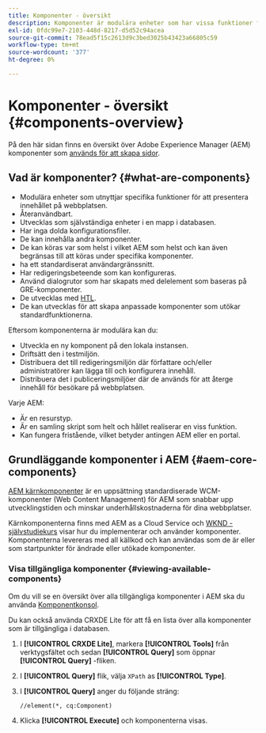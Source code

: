 ```yaml
---
title: Komponenter - översikt
description: Komponenter är modulära enheter som har vissa funktioner för att presentera ditt innehåll på din webbplats
exl-id: 0fdc99e7-2103-448d-8217-d5d52c94acea
source-git-commit: 78ead5f15c2613d9c3bed3025b43423a66805c59
workflow-type: tm+mt
source-wordcount: '377'
ht-degree: 0%

---
```


# Komponenter - översikt {#components-overview}

På den här sidan finns en översikt över Adobe Experience Manager (AEM) komponenter som [används för att skapa sidor](/help/sites-cloud/authoring/fundamentals/components.md).

## Vad är komponenter? {#what-are-components}

* Modulära enheter som utnyttjar specifika funktioner för att presentera innehållet på webbplatsen.
* Återanvändbart.
* Utvecklas som självständiga enheter i en mapp i databasen.
* Har inga dolda konfigurationsfiler.
* De kan innehålla andra komponenter.
* De kan köras var som helst i vilket AEM som helst och kan även begränsas till att köras under specifika komponenter.
* ha ett standardiserat användargränssnitt.
* Har redigeringsbeteende som kan konfigureras.
* Använd dialogrutor som har skapats med delelement som baseras på GRE-komponenter.
* De utvecklas med [HTL](https://experienceleague.adobe.com/docs/experience-manager-htl/content/overview.html).
* De kan utvecklas för att skapa anpassade komponenter som utökar standardfunktionerna.

Eftersom komponenterna är modulära kan du:

* Utveckla en ny komponent på den lokala instansen.
* Driftsätt den i testmiljön.
* Distribuera det till redigeringsmiljön där författare och/eller administratörer kan lägga till och konfigurera innehåll.
* Distribuera det i publiceringsmiljöer där de används för att återge innehåll för besökare på webbplatsen.

Varje AEM:

* Är en resurstyp.
* Är en samling skript som helt och hållet realiserar en viss funktion.
* Kan fungera fristående, vilket betyder antingen AEM eller en portal.

## Grundläggande komponenter i AEM {#aem-core-components}

[AEM kärnkomponenter](https://experienceleague.adobe.com/docs/experience-manager-core-components/using/introduction.html) är en uppsättning standardiserade WCM-komponenter (Web Content Management) för AEM som snabbar upp utvecklingstiden och minskar underhållskostnaderna för dina webbplatser.

Kärnkomponenterna finns med AEM as a Cloud Service och [WKND - självstudiekurs](/help/implementing/developing/introduction/develop-wknd-tutorial.md) visar hur du implementerar och använder komponenter. Komponenterna levereras med all källkod och kan användas som de är eller som startpunkter för ändrade eller utökade komponenter.

### Visa tillgängliga komponenter {#viewing-available-components}

Om du vill se en översikt över alla tillgängliga komponenter i AEM ska du använda [Komponentkonsol](/help/sites-cloud/authoring/features/components-console.md).

Du kan också använda CRXDE Lite för att få en lista över alla komponenter som är tillgängliga i databasen.

1. I **[!UICONTROL CRXDE Lite]**, markera **[!UICONTROL Tools]** från verktygsfältet och sedan **[!UICONTROL Query]** som öppnar **[!UICONTROL Query]** -fliken.

1. I **[!UICONTROL Query]** flik, välja `XPath` as **[!UICONTROL Type]**.

1. I **[!UICONTROL Query]** anger du följande sträng:

   `//element(*, cq:Component)`

1. Klicka **[!UICONTROL Execute]** och komponenterna visas.
